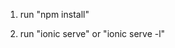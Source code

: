 1. run "npm install"

2. run "ionic serve" or "ionic serve -l"

<!-- 1. Install Cordova:
$ npm install -g cordova

2. Install Ionic CLI:
$ npm install -g ionic

3. Install TypeScript:
$ npm install -g typescript
 
4. Run project
$ ionic serve
or
$ ionic serve -l
-->
 